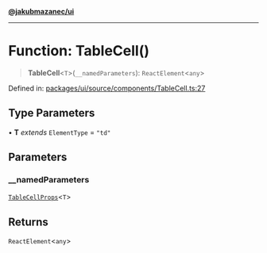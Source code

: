 [**@jakubmazanec/ui**](../README.md)

---

# Function: TableCell()

> **TableCell**\<`T`\>(`__namedParameters`): `ReactElement`\<`any`\>

Defined in:
[packages/ui/source/components/TableCell.ts:27](https://github.com/jakubmazanec/tools/blob/dd3219e5c9e39fb2c6c2fa06c4f20acd2118ac84/packages/ui/source/components/TableCell.ts#L27)

## Type Parameters

• **T** _extends_ `ElementType` = `"td"`

## Parameters

### \_\_namedParameters

[`TableCellProps`](../type-aliases/TableCellProps.md)\<`T`\>

## Returns

`ReactElement`\<`any`\>
